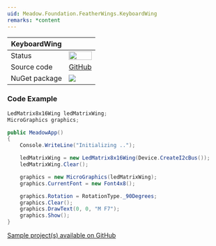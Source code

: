 ```yaml
---
uid: Meadow.Foundation.FeatherWings.KeyboardWing
remarks: *content
---
```


| KeyboardWing | |
|--------|--------|
| Status | <img src="https://img.shields.io/badge/Working-brightgreen" style="width: auto; height: -webkit-fill-available;" /> |
| Source code | [GitHub](https://github.com/WildernessLabs/Meadow.Foundation.FeatherWings/tree/main/Source/KeyboardWing/Driver) |
| NuGet package | <a href="https://www.nuget.org/packages/Meadow.Foundation.FeatherWings.KeyboardWing/" target="_blank"><img src="https://img.shields.io/nuget/v/Meadow.Foundation.FeatherWings.KeyboardWing.svg?label=Meadow.Foundation.FeatherWings.KeyboardWing" /></a> |

### Code Example

```csharp
LedMatrix8x16Wing ledMatrixWing;
MicroGraphics graphics;

public MeadowApp()
{
    Console.WriteLine("Initializing ..");

    ledMatrixWing = new LedMatrix8x16Wing(Device.CreateI2cBus());
    ledMatrixWing.Clear();

    graphics = new MicroGraphics(ledMatrixWing);
    graphics.CurrentFont = new Font4x8();

    graphics.Rotation = RotationType._90Degrees;
    graphics.Clear();
    graphics.DrawText(0, 0, "M F7");
    graphics.Show();
}

```

[Sample project(s) available on GitHub](https://github.com/WildernessLabs/Meadow.Foundation.FeatherWings/tree/main/Source/KeyboardWing)


